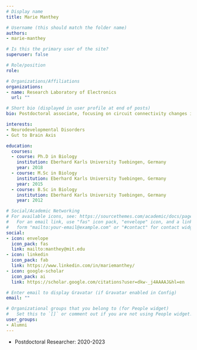 ```yaml
---
# Display name
title: Marie Manthey

# Username (this should match the folder name)
authors:
- marie-manthey

# Is this the primary user of the site?
superuser: false

# Role/position
role: 

# Organizations/Affiliations
organizations:
- name: Research Laboratory of Electronics
  url: ""

# Short bio (displayed in user profile at end of posts)
bio: Postdoctoral associate, focusing on circuit connectivity changes in neurodevelopmental disorders and the gut-to-brain axis.

interests:
- Neurodevelopmental Disorders
- Gut to Brain Axis

education:
  courses:
  - course: Ph.D in Biology
    institution: Eberhard Karls University Tuebingen, Germany
    year: 2018
  - course: M.Sc in Biology
    institution: Eberhard Karls University Tuebingen, Germany
    year: 2015
  - course: B.Sc in Biology
    institution: Eberhard Karls University Tuebingen, Germany
    year: 2012

# Social/Academic Networking
# For available icons, see: https://sourcethemes.com/academic/docs/page-builder/#icons
#   For an email link, use "fas" icon pack, "envelope" icon, and a link in the
#   form "mailto:your-email@example.com" or "#contact" for contact widget.
social:
- icon: envelope
  icon_pack: fas
  link: mailto:manthey@mit.edu
- icon: linkedin
  icon_pack: fab
  link: https://www.linkedin.com/in/mariemanthey/
- icon: google-scholar
  icon_pack: ai
  link: https://scholar.google.com/citations?user=dkw-_j4AAAAJ&hl=en

# Enter email to display Gravatar (if Gravatar enabled in Config)
email: ""

# Organizational groups that you belong to (for People widget)
#   Set this to `[]` or comment out if you are not using People widget.
user_groups:
- Alumni
---
```


- Postdoctoral Researcher: 2020-2023